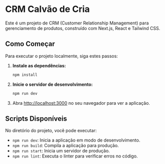 # CRM Calvão de Cria

Este é um projeto de CRM (Customer Relationship Management) para gerenciamento de produtos, construído com Next.js, React e Tailwind CSS.

## Como Começar

Para executar o projeto localmente, siga estes passos:

1.  **Instale as dependências:**
    ```bash
    npm install
    ```

2.  **Inicie o servidor de desenvolvimento:**
    ```bash
    npm run dev
    ```

3.  Abra [http://localhost:3000](http://localhost:3000) no seu navegador para ver a aplicação.

## Scripts Disponíveis

No diretório do projeto, você pode executar:

-   `npm run dev`: Inicia a aplicação em modo de desenvolvimento.
-   `npm run build`: Compila a aplicação para produção.
-   `npm run start`: Inicia um servidor de produção.
-   `npm run lint`: Executa o linter para verificar erros no código.